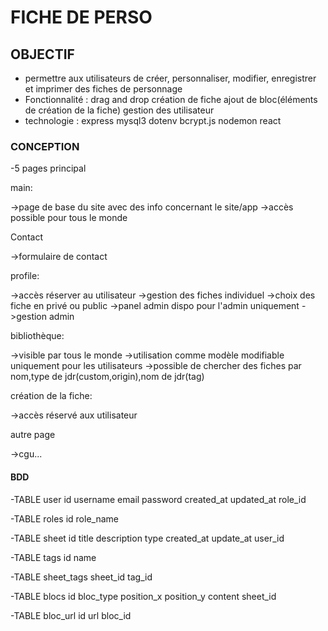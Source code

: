 # FICHE DE PERSO

## OBJECTIF

- permettre aux utilisateurs de créer, personnaliser, modifier, enregistrer et imprimer des fiches de personnage
- Fonctionnalité :
  drag and drop
  création de fiche
  ajout de bloc(éléments de création de la fiche)
  gestion des utilisateur
- technologie :
  express
  mysql3
  dotenv
  bcrypt.js
  nodemon
  react

### CONCEPTION

-5 pages principal

<!-- --> main:

->page de base du site avec des info concernant le site/app
->accès possible pour tous le monde

<!--  -->

<!--  --> Contact

->formulaire de contact

<!--  -->

<!-- --> profile:

->accès réserver au utilisateur
->gestion des fiches individuel
->choix des fiche en privé ou public
->panel admin dispo pour l'admin uniquement
->gestion admin

<!--  -->

<!-- --> bibliothèque:

->visible par tous le monde
->utilisation comme modèle modifiable uniquement pour les utilisateurs
->possible de chercher des fiches par nom,type de jdr(custom,origin),nom de jdr(tag)

<!--  -->

<!-- --> création de la fiche:

->accès réservé aux utilisateur

<!--  -->

<!--  --> autre page

->cgu...

#### BDD

-TABLE user
id
username
email
password
created_at
updated_at
role_id

-TABLE roles
id
role_name

-TABLE sheet
id
title
description
type
created_at
update_at
user_id

-TABLE tags
id
name

-TABLE sheet_tags
sheet_id
tag_id

-TABLE blocs <!-- lui trouver un autre nom -->
id
bloc_type
position_x
position_y
content
sheet_id

-TABLE bloc_url
id
url
bloc_id
